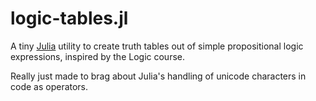 # logic-tables.jl
A tiny [Julia](https://julialang.org/) utility to create truth tables out of simple
propositional logic expressions, inspired by the Logic course.

Really just made to brag about Julia's handling of unicode characters in code as
operators.
